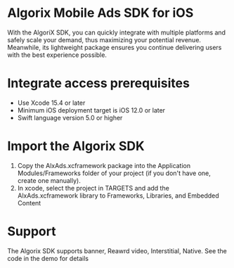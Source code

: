 # Algorix Mobile Ads SDK for iOS
With the AlgoriX SDK, you can quickly integrate with multiple platforms and safely scale your demand, thus maximizing your potential revenue. Meanwhile, its lightweight package ensures you continue delivering users with the best experience possible.

# Integrate access prerequisites
- Use Xcode 15.4 or later
- Minimum iOS deployment target is iOS 12.0 or later
- Swift language version 5.0 or higher

# Import the Algorix SDK
1. Copy the AlxAds.xcframework package into the Application Modules/Frameworks folder of your project (if you don't have one, create one manually).
2. In xcode, select the project in TARGETS and add the AlxAds.xcframework library to Frameworks, Libraries, and Embedded Content

# Support 
The Algorix SDK supports banner, Reawrd video, Interstitial, Native. See the code in the demo for details     